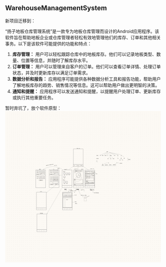 ## WarehouseManagementSystem

新项目迁移到：

[仓库管理程序]: https://github.com/mmdxiaoxin/ProcureSellManage

“扬子地板仓库管理系统”是一款专为地板仓库管理而设计的Android应用程序。该软件旨在帮助地板企业或仓库管理者轻松有效地管理他们的库存、订单和其他相关事务。以下是该软件可能提供的功能和特点：

1. **库存管理：** 用户可以轻松跟踪仓库中的地板库存。他们可以记录地板类型、数量、位置等信息，并随时了解库存水平。
2. **订单管理：** 用户可以管理来自客户的订单。他们可以查看订单详情、处理订单状态，并及时更新库存以满足订单需求。
3. **数据分析和报告：** 应用程序可能提供各种数据分析工具和报告功能，帮助用户了解地板库存的趋势、销售情况等信息。这可以帮助用户做出更明智的决策。
4. **通知和提醒：** 应用程序可以发送通知和提醒，以提醒用户处理订单、更新库存或执行其他重要任务。



暂时弃坑了，放个软件原型：![仓库管理程序_20240315_143541](./README.assets/software%20prototype.jpg)